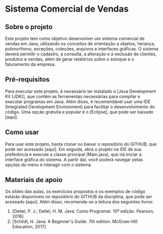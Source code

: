 <!DOCTYPE html>
<html lang="pt-br">
<head>
    <meta charset="UTF-8">
</head>
<body>
    <h1>Sistema Comercial de Vendas</h1>
    <h2>Sobre o projeto</h2>
    <p>Este projeto tem como objetivo desenvolver um sistema comercial de vendas em Java, utilizando os conceitos de orientação a objetos, herança, polimorfismo, exceções, coleções, arquivos e interfaces gráficas. O sistema deverá permitir o cadastro, a consulta, a alteração e a exclusão de clientes, produtos e vendas, além de gerar relatórios sobre o estoque e o faturamento da empresa.</p>
    <h2>Pré-requisitos</h2>
    <p>Para executar este projeto, é necessário ter instalado o [Java Development Kit (JDK)], que contém as ferramentas necessárias para compilar e executar programas em Java. Além disso, é recomendável usar uma IDE (Integrated Development Environment) para facilitar o desenvolvimento do código. Uma opção gratuita e popular é o [Eclipse], que pode ser baixado [aqui].</p>
    <h2>Como usar</h2>
    <p>Para usar este projeto, basta clonar ou baixar o repositório do GITHUB, que pode ser acessado [aqui]. Em seguida, abra o projeto na IDE de sua preferência e execute a classe principal (Main.java), que irá iniciar a interface gráfica do sistema. A partir daí, você poderá navegar pelas opções do menu e interagir com o sistema.</p>
    <h2>Materiais de apoio</h2>
    <p>Os slides das aulas, os exercícios propostos e os exemplos de código estarão disponíveis no repositório do GITHUB da disciplina, que pode ser acessado [aqui]. Além disso, recomenda-se a leitura dos seguintes livros:</p>
    <ol>
        <li>[Deitel, P. J.; Deitel, H. M. Java: Como Programar. 10ª edição. Pearson, 2016]</li>
        <li>[Schildt, H. Java: A Beginner's Guide. 7th edition. McGraw-Hill Education, 2017]</li>
    </ol>
</body>
</html>

